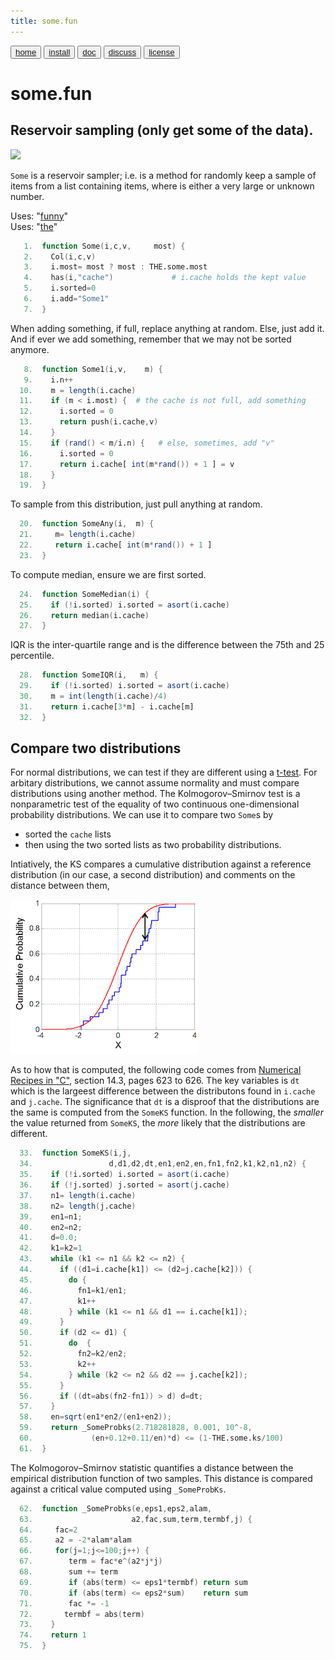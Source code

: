 ```yaml
---
title: some.fun
---
```


<button class="button button1"><a href="/fun/index">home</a></button>   <button class="button button2"><a href="/fun/INSTALL">install</a></button>   <button class="button button1"><a href="/fun/ABOUT">doc</a></button>   <button class="button button2"><a href="http://github.com/timm/fun/issues">discuss</a></button>    <button class="button button1"><a href="/fun/LICENSE">license</a></button> <br>



# some.fun


## Reservoir sampling (only get some of the data).

<img src="http://yuml.me/diagram/plain;dir:lr/class/[Col|n = 0]^-[Some|most = 256; sorted = 0|Some1(); SomeAny();SomeMedian();SomeIQR();SomeDiff();SomeKs();]">


`Some` is a reservoir sampler; i.e. is a method for  randomly keep
a sample of items from a list containing items, where is either a
very large or unknown number.

Uses:  "[funny](funny)"<br>
Uses:  "[the](the)"<br>

```awk
   1.  function Some(i,c,v,     most) {
   2.    Col(i,c,v)
   3.    i.most= most ? most : THE.some.most 
   4.    has(i,"cache")             # i.cache holds the kept value
   5.    i.sorted=0
   6.    i.add="Some1"
   7.  }
```

When adding something, if full, replace anything at random.
Else, just add it. And if ever we add something, remember
that we may not be sorted anymore.

```awk
   8.  function Some1(i,v,    m) {
   9.    i.n++
  10.    m = length(i.cache)
  11.    if (m < i.most) {  # the cache is not full, add something
  12.      i.sorted = 0
  13.      return push(i.cache,v)
  14.    }
  15.    if (rand() < m/i.n) {   # else, sometimes, add "v"
  16.      i.sorted = 0
  17.      return i.cache[ int(m*rand()) + 1 ] = v
  18.    }
  19.  }
```

To sample from this distribution, just pull anything at random.

```awk
  20.  function SomeAny(i,  m) {
  21.     m= length(i.cache)
  22.     return i.cache[ int(m*rand()) + 1 ]
  23.  }
```

To compute median, ensure we are first sorted.

```awk
  24.  function SomeMedian(i) {
  25.    if (!i.sorted) i.sorted = asort(i.cache)
  26.    return median(i.cache)
  27.  }
```

IQR is the inter-quartile range and is the difference between the
75th and 25 percentile.

```awk
  28.  function SomeIQR(i,   m) {
  29.    if (!i.sorted) i.sorted = asort(i.cache)
  30.    m = int(length(i.cache)/4)
  31.    return i.cache[3*m] - i.cache[m]
  32.  }   
```

## Compare two distributions

For normal distributions, we can test if they are different using
a [t-test](nums.md). For arbitary distributions, we cannot assume
normality and must compare distributions using another method.  The
Kolmogorov–Smirnov test is a nonparametric test of the equality of
two continuous one-dimensional probability distributions. We can
use it to compare two `Some`s by

- sorted the `cache` lists
- then using the two sorted lists as two probability distributions.


Intiatively, the KS compares  a cumulative distribution against
a reference distribution (in our case, a second distribution) and 
comments on the distance between them,

![](assets/img/ks101.png)

As to how that is computed, the following code comes from 
[Numerical Recipes in "C"](https://github.com/txt/ase19/blob/master/etc/img/NumericalRecipesinC.pdf),
section 14.3, pages 623 to 626.  The key variables is `dt` which
is the largeest difference between the distributons found in `i.cache`
and `j.cache`.  The significance that `dt` is a disproof that the
distributions are the same is computed from the `SomeKS` function.
In the following, the _smaller_ the value returned from `SomeKS`,
the _more_ likely that the distributions are different.

```awk
  33.  function SomeKS(i,j, 
  34.                 d,d1,d2,dt,en1,en2,en,fn1,fn2,k1,k2,n1,n2) {
  35.    if (!i.sorted) i.sorted = asort(i.cache)
  36.    if (!j.sorted) j.sorted = asort(j.cache)
  37.    n1= length(i.cache)
  38.    n2= length(j.cache)   
  39.    en1=n1;
  40.    en2=n2;
  41.    d=0.0;
  42.    k1=k2=1
  43.    while (k1 <= n1 && k2 <= n2) {
  44.      if ((d1=i.cache[k1]) <= (d2=j.cache[k2])) {
  45.        do {
  46.          fn1=k1/en1;
  47.          k1++
  48.        } while (k1 <= n1 && d1 == i.cache[k1]);
  49.      }
  50.      if (d2 <= d1) {
  51.        do  {
  52.          fn2=k2/en2;
  53.          k2++
  54.        } while (k2 <= n2 && d2 == j.cache[k2]);
  55.      }
  56.      if ((dt=abs(fn2-fn1)) > d) d=dt;
  57.    }
  58.    en=sqrt(en1*en2/(en1+en2));
  59.    return _SomeProbks(2.718281828, 0.001, 10^-8,
  60.             (en+0.12+0.11/en)*d) <= (1-THE.some.ks/100)
  61.  }
```

The Kolmogorov–Smirnov statistic quantifies a distance between the
empirical distribution function of two samples. This distance
is compared against a critical value computed using `_SomeProbKs`.

```awk
  62.  function _SomeProbks(e,eps1,eps2,alam,    
  63.                      a2,fac,sum,term,termbf,j) {
  64.     fac=2   
  65.     a2 = -2*alam*alam
  66.     for(j=1;j<=100;j++) {
  67.        term = fac*e^(a2*j*j)
  68.        sum += term
  69.        if (abs(term) <= eps1*termbf) return sum
  70.        if (abs(term) <= eps2*sum)    return sum
  71.        fac *= -1
  72.       termbf = abs(term)
  73.    }
  74.    return 1
  75.  }
```
